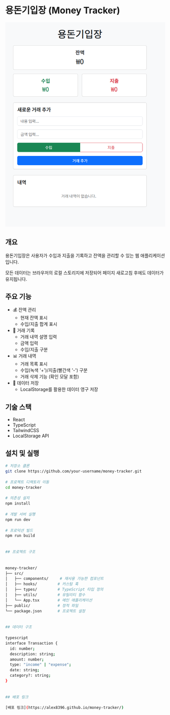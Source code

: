 # 용돈기입장 (Money Tracker)

![Money Tracker](public/money-tracker.png)

## 개요

용돈기입장은 사용자가 수입과 지출을 기록하고 잔액을 관리할 수 있는 웹 애플리케이션입니다.

모든 데이터는 브라우저의 로컬 스토리지에 저장되어 페이지 새로고침 후에도 데이터가 유지됩니다.

## 주요 기능

- 💰 잔액 관리
  - 현재 잔액 표시
  - 수입/지출 합계 표시
- 📝 거래 기록
  - 거래 내역 설명 입력
  - 금액 입력
  - 수입/지출 구분
- 📊 거래 내역
  - 거래 목록 표시
  - 수입(녹색 '+')/지출(빨간색 '-') 구분
  - 거래 삭제 기능 (확인 모달 포함)
- 💾 데이터 저장
  - LocalStorage를 활용한 데이터 영구 저장

## 기술 스택

- React
- TypeScript
- TailwindCSS
- LocalStorage API

## 설치 및 실행

```bash
# 저장소 클론
git clone https://github.com/your-username/money-tracker.git

# 프로젝트 디렉토리 이동
cd money-tracker

# 의존성 설치
npm install

# 개발 서버 실행
npm run dev

# 프로덕션 빌드
npm run build


## 프로젝트 구조


money-tracker/
├── src/
│   ├── components/     # 재사용 가능한 컴포넌트
│   ├── hooks/         # 커스텀 훅
│   ├── types/         # TypeScript 타입 정의
│   ├── utils/         # 유틸리티 함수
│   └── App.tsx        # 메인 애플리케이션
├── public/            # 정적 파일
└── package.json       # 프로젝트 설정


## 데이터 구조

typescript
interface Transaction {
  id: number;
  description: string;
  amount: number;
  type: "income" | "expense";
  date: string;
  category?: string;
}


## 배포 링크

[배포 링크](https://alex8396.github.io/money-tracker/)
